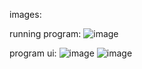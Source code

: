 images: 

running program:
![image](https://github.com/Little-Ducky/Wizard-Studio/assets/157147587/a5258258-add3-42c2-99dd-c954058685af)

program ui:
![image](https://github.com/Little-Ducky/Wizard-Studio/assets/157147587/59d7ed4f-fc82-487f-b5d1-b089b48a447e)
![image](https://github.com/Little-Ducky/Wizard-Studio/assets/157147587/3d0564b2-b0dd-4920-9432-33267f039dc1)
